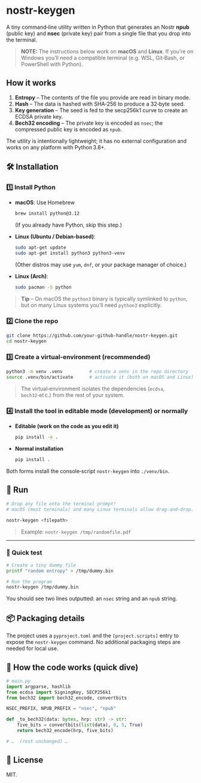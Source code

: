 # nostr-keygen

A tiny command‑line utility written in Python that generates an Nostr **npub** (public key) and **nsec** (private key) pair from a single file that you drop into the terminal.

> **NOTE:** The instructions below work on **macOS** and **Linux**. If you’re on Windows you’ll need a compatible terminal (e.g. WSL, Git‑Bash, or PowerShell with Python).

## How it works

1. **Entropy** – The contents of the file you provide are read in binary mode.
2. **Hash** – The data is hashed with SHA‑256 to produce a 32‑byte seed.
3. **Key generation** – The seed is fed to the secp256k1 curve to create an ECDSA private key.
4. **Bech32 encoding** – The private key is encoded as `nsec`; the compressed public key is encoded as `npub`.

The utility is intentionally lightweight; it has no external configuration and works on any platform with Python 3.8+.

## 🛠️ Installation

### 1️⃣ Install Python

- **macOS**: Use Homebrew
  ```bash
  brew install python@3.12
  ```
  (If you already have Python, skip this step.)

- **Linux (Ubuntu / Debian‑based)**:
  ```bash
  sudo apt-get update
  sudo apt-get install python3 python3-venv
  ```
  (Other distros may use `yum`, `dnf`, or your package manager of choice.)

- **Linux (Arch)**:
  ```bash
  sudo pacman -S python
  ```

> **Tip** – On macOS the `python3` binary is typically symlinked to `python`, but on many Linux systems you’ll need `python3` explicitly.

### 2️⃣ Clone the repo

```bash
git clone https://github.com/your‑github‑handle/nostr-keygen.git
cd nostr-keygen
```

### 3️⃣ Create a virtual‑environment (recommended)

```bash
python3 -m venv .venv          # create a venv in the repo directory
source .venv/bin/activate      # activate it (both on macOS and Linux)
```

> The virtual‑environment isolates the dependencies (`ecdsa`, `bech32`‑et c.) from the rest of your system.

### 4️⃣ Install the tool in editable mode (development) or normally

- **Editable (work on the code as you edit it)**
  ```bash
  pip install -e .
  ```

- **Normal installation**
  ```bash
  pip install .
  ```

Both forms install the console‑script `nostr‑keygen` into `./venv/bin`.

## 🚀 Run

```bash
# Drop any file onto the terminal prompt!
# macOS (most terminals) and many Linux terminals allow drag‑and‑drop.

nostr-keygen <filepath>
```

> Example: `nostr-keygen /tmp/randomfile.pdf`

---

### 📄 Quick test

```bash
# Create a tiny dummy file
printf "random entropy" > /tmp/dummy.bin

# Run the program
nostr-keygen /tmp/dummy.bin
```

You should see two lines outputted: an `nsec` string and an `npub` string.

## 📦 Packaging details

The project uses a `pyproject.toml` and the `[project.scripts]` entry to expose the `nostr-keygen` command. No additional packaging steps are needed for local use.

## 🔧 How the code works (quick dive)

```python
# main.py
import argparse, hashlib
from ecdsa import SigningKey, SECP256k1
from bech32 import bech32_encode, convertbits

NSEC_PREFIX, NPUB_PREFIX = "nsec", "npub"

def _to_bech32(data: bytes, hrp: str) -> str:
    five_bits = convertbits(list(data), 8, 5, True)
    return bech32_encode(hrp, five_bits)

# …  (rest unchanged) …
```

## 📄 License

MIT.
